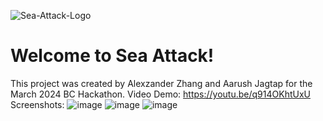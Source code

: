 ![Sea-Attack-Logo](https://github.com/Arush223/SeaAttack/assets/115517528/bb531d47-33d5-4add-af5a-30f11263e17a)
# Welcome to Sea Attack! 
This project was created by Alexzander Zhang and Aarush Jagtap for the March 2024 BC Hackathon.
Video Demo: https://youtu.be/q914OKhtUxU 
Screenshots: 
![image](https://github.com/Arush223/SeaAttack/assets/115517528/2b6047bc-e4bc-490f-8a78-90aef403b2ca)
![image](https://github.com/Arush223/SeaAttack/assets/115517528/0ef87bec-d89a-4c3e-bc3e-54203a92a905)
![image](https://github.com/Arush223/SeaAttack/assets/115517528/36228e3e-fa6d-43e9-9de8-9e0dba64194d)

